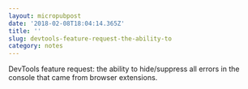 ```yaml
---
layout: micropubpost
date: '2018-02-08T18:04:14.365Z'
title: ''
slug: devtools-feature-request-the-ability-to
category: notes
---
```

DevTools feature request: the ability to hide/suppress all errors in the console that came from browser extensions.
